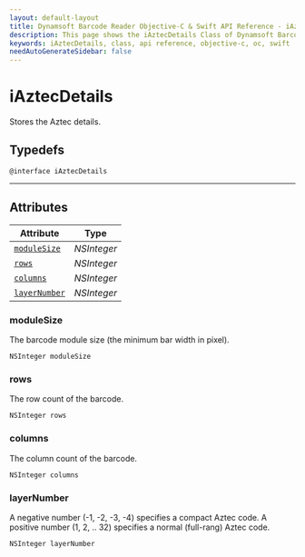```yaml
---
layout: default-layout
title: Dynamsoft Barcode Reader Objective-C & Swift API Reference - iAztecDetails Class
description: This page shows the iAztecDetails Class of Dynamsoft Barcode Reader for iOS SDK.
keywords: iAztecDetails, class, api reference, objective-c, oc, swift
needAutoGenerateSidebar: false
---
```



# iAztecDetails

Stores the Aztec details.
  

## Typedefs

```objc
@interface iAztecDetails
```  
---

## Attributes
  
| Attribute | Type |
|---------- | ----------- | 
| [`moduleSize`](#modulesize) | *NSInteger* |
| [`rows`](#rows) | *NSInteger* | 
| [`columns`](#columns) | *NSInteger* |
| [`layerNumber`](#layernumber) | *NSInteger* |
  
  
### moduleSize

The barcode module size (the minimum bar width in pixel).

```objc
NSInteger moduleSize
```  
   
### rows

The row count of the barcode.

```objc
NSInteger rows
```  

### columns

The column count of the barcode.

```objc
NSInteger columns
```  

### layerNumber

A negative number (-1, -2, -3, -4) specifies a compact Aztec code. A positive number (1, 2, .. 32) specifies a normal (full-rang) Aztec code.  

```objc
NSInteger layerNumber
```  
